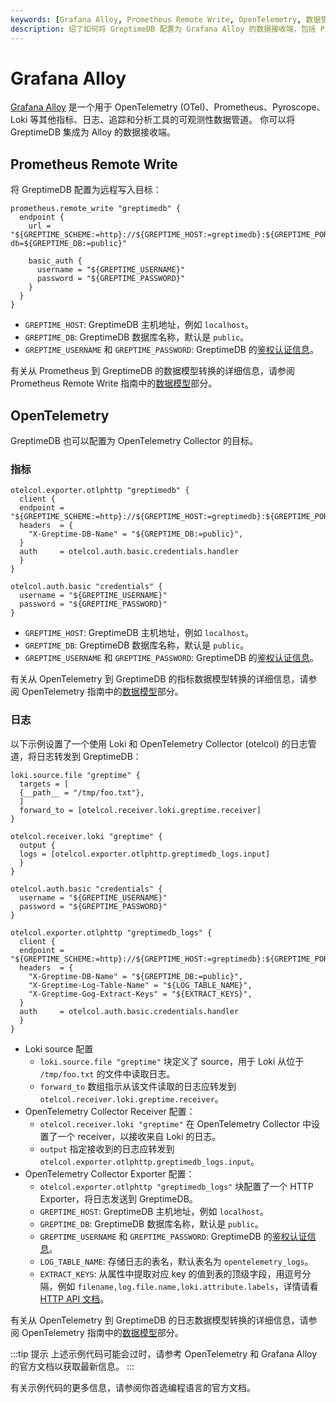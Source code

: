 ```yaml
---
keywords: [Grafana Alloy, Prometheus Remote Write, OpenTelemetry, 数据管道]
description: 绍了如何将 GreptimeDB 配置为 Grafana Alloy 的数据接收端，包括 Prometheus Remote Write 和 OpenTelemetry 的配置示例。通过这些配置，你可以将 GreptimeDB 集成到可观测性数据管道中，实现对指标和日志的高效管理和分析。
---
```


# Grafana Alloy

[Grafana Alloy](https://grafana.com/docs/alloy/latest/) 是一个用于 OpenTelemetry (OTel)、Prometheus、Pyroscope、Loki 等其他指标、日志、追踪和分析工具的可观测性数据管道。
你可以将 GreptimeDB 集成为 Alloy 的数据接收端。

## Prometheus Remote Write

将 GreptimeDB 配置为远程写入目标：

```hcl
prometheus.remote_write "greptimedb" {
  endpoint {
    url = "${GREPTIME_SCHEME:=http}://${GREPTIME_HOST:=greptimedb}:${GREPTIME_PORT:=4000}/v1/prometheus/write?db=${GREPTIME_DB:=public}"

    basic_auth {
      username = "${GREPTIME_USERNAME}"
      password = "${GREPTIME_PASSWORD}"
    }
  }
}
```

- `GREPTIME_HOST`: GreptimeDB 主机地址，例如 `localhost`。
- `GREPTIME_DB`: GreptimeDB 数据库名称，默认是 `public`。
- `GREPTIME_USERNAME` 和 `GREPTIME_PASSWORD`: GreptimeDB 的[鉴权认证信息](/user-guide/deployments/authentication/static.md)。

有关从 Prometheus 到 GreptimeDB 的数据模型转换的详细信息，请参阅 Prometheus Remote Write 指南中的[数据模型](/user-guide/ingest-data/for-observability/prometheus.md#数据模型)部分。

## OpenTelemetry

GreptimeDB 也可以配置为 OpenTelemetry Collector 的目标。

### 指标

```hcl
otelcol.exporter.otlphttp "greptimedb" {
  client {
  endpoint = "${GREPTIME_SCHEME:=http}://${GREPTIME_HOST:=greptimedb}:${GREPTIME_PORT:=4000}/v1/otlp/"
  headers  = {
    "X-Greptime-DB-Name" = "${GREPTIME_DB:=public}",
  }
  auth     = otelcol.auth.basic.credentials.handler
  }
}

otelcol.auth.basic "credentials" {
  username = "${GREPTIME_USERNAME}"
  password = "${GREPTIME_PASSWORD}"
}
```

- `GREPTIME_HOST`: GreptimeDB 主机地址，例如 `localhost`。
- `GREPTIME_DB`: GreptimeDB 数据库名称，默认是 `public`。
- `GREPTIME_USERNAME` 和 `GREPTIME_PASSWORD`: GreptimeDB 的[鉴权认证信息](/user-guide/deployments/authentication/static.md)。

有关从 OpenTelemetry 到 GreptimeDB 的指标数据模型转换的详细信息，请参阅 OpenTelemetry 指南中的[数据模型](/user-guide/ingest-data/for-observability/opentelemetry.md#数据模型)部分。

### 日志

以下示例设置了一个使用 Loki 和 OpenTelemetry Collector (otelcol) 的日志管道，将日志转发到 GreptimeDB：

```hcl
loki.source.file "greptime" {
  targets = [
  {__path__ = "/tmp/foo.txt"},
  ]
  forward_to = [otelcol.receiver.loki.greptime.receiver]
}

otelcol.receiver.loki "greptime" {
  output {
  logs = [otelcol.exporter.otlphttp.greptimedb_logs.input]
  }
}

otelcol.auth.basic "credentials" {
  username = "${GREPTIME_USERNAME}"
  password = "${GREPTIME_PASSWORD}"
}

otelcol.exporter.otlphttp "greptimedb_logs" {
  client {
  endpoint = "${GREPTIME_SCHEME:=http}://${GREPTIME_HOST:=greptimedb}:${GREPTIME_PORT:=4000}/v1/otlp/"
  headers  = {
    "X-Greptime-DB-Name" = "${GREPTIME_DB:=public}",
    "X-Greptime-Log-Table-Name" = "${LOG_TABLE_NAME}",
    "X-Greptime-Gog-Extract-Keys" = "${EXTRACT_KEYS}",
  }
  auth     = otelcol.auth.basic.credentials.handler
  }
}
```

- Loki source 配置
  - `loki.source.file "greptime"` 块定义了 source，用于 Loki 从位于 `/tmp/foo.txt` 的文件中读取日志。
  - `forward_to` 数组指示从该文件读取的日志应转发到 `otelcol.receiver.loki.greptime.receiver`。
- OpenTelemetry Collector Receiver 配置：
  - `otelcol.receiver.loki "greptime"` 在 OpenTelemetry Collector 中设置了一个 receiver，以接收来自 Loki 的日志。
  - `output` 指定接收到的日志应转发到 `otelcol.exporter.otlphttp.greptimedb_logs.input`。
- OpenTelemetry Collector Exporter 配置：
  - `otelcol.exporter.otlphttp "greptimedb_logs"` 块配置了一个 HTTP Exporter，将日志发送到 GreptimeDB。
  - `GREPTIME_HOST`: GreptimeDB 主机地址，例如 `localhost`。
  - `GREPTIME_DB`: GreptimeDB 数据库名称，默认是 `public`。
  - `GREPTIME_USERNAME` 和 `GREPTIME_PASSWORD`: GreptimeDB 的[鉴权认证信息](/user-guide/deployments/authentication/static.md)。
  - `LOG_TABLE_NAME`: 存储日志的表名，默认表名为 `opentelemetry_logs`。
  - `EXTRACT_KEYS`: 从属性中提取对应 key 的值到表的顶级字段，用逗号分隔，例如 `filename,log.file.name,loki.attribute.labels`，详情请看 [HTTP API 文档](opentelemetry.md#otlphttp-api-1)。

有关从 OpenTelemetry 到 GreptimeDB 的日志数据模型转换的详细信息，请参阅 OpenTelemetry 指南中的[数据模型](/user-guide/ingest-data/for-observability/opentelemetry.md#数据模型-1)部分。

:::tip 提示
上述示例代码可能会过时，请参考 OpenTelemetry 和 Grafana Alloy 的官方文档以获取最新信息。
:::

有关示例代码的更多信息，请参阅你首选编程语言的官方文档。

